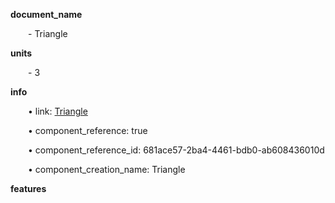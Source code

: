 **document_name**

&emsp;&emsp;- Triangle

**units**

&emsp;&emsp;- 3

**info**

&emsp;&emsp;• link: [Triangle](/data4/Cylinder-0c54d3e2-1fac-4091-9ddd-216e9271f41c/Triangle-681ace57-2ba4-4461-bdb0-ab608436010d/timeline.md)

&emsp;&emsp;• component_reference: true

&emsp;&emsp;• component_reference_id: 681ace57-2ba4-4461-bdb0-ab608436010d

&emsp;&emsp;• component_creation_name: Triangle

**features**